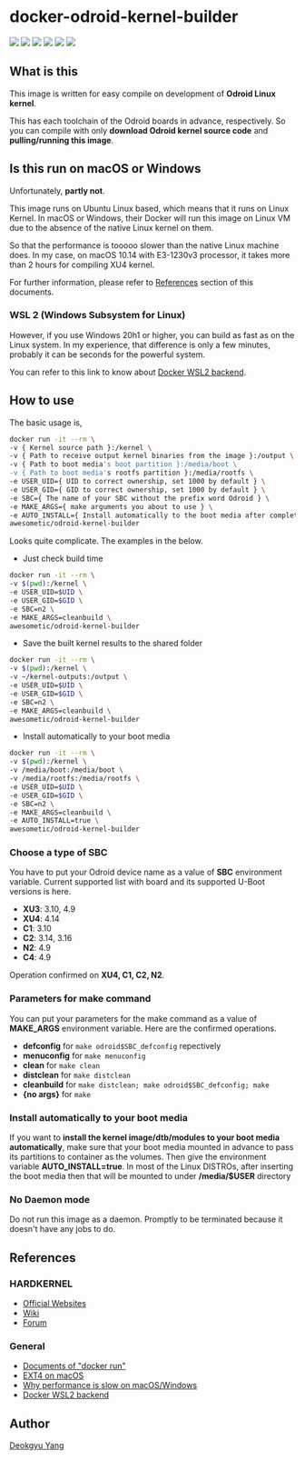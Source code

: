 # docker-odroid-kernel-builder

![](https://img.shields.io/docker/automated/awesometic/odroid-kernel-builder)
![](https://img.shields.io/docker/build/awesometic/odroid-kernel-builder)
![](https://img.shields.io/microbadger/image-size/awesometic/odroid-kernel-builder)
![](https://img.shields.io/microbadger/layers/awesometic/odroid-kernel-builder)
![](https://img.shields.io/docker/pulls/awesometic/odroid-kernel-builder)
![](https://img.shields.io/docker/stars/awesometic/odroid-kernel-builder)

## What is this

This image is written for easy compile on development of **Odroid Linux kernel**.

This has each toolchain of the Odroid boards in advance, respectively. So you can compile with only **download Odroid kernel source code** and **pulling/running this image**.

## Is this run on macOS or Windows

Unfortunately, **partly not**.

This image runs on Ubuntu Linux based, which means that it runs on Linux Kernel. In macOS or Windows, their Docker will run this image on Linux VM due to the absence of the native Linux kernel on them.

So that the performance is tooooo slower than the native Linux machine does. In my case, on macOS 10.14 with E3-1230v3 processor, it takes more than 2 hours for compiling XU4 kernel.

For further information, please refer to [References](#References) section of this documents.

### WSL 2 (Windows Subsystem for Linux)

However, if you use Windows 20h1 or higher, you can build as fast as on the Linux system. In my experience, that difference is only a few minutes, probably it can be seconds for the powerful system.

You can refer to this link to know about [Docker WSL2 backend](https://docs.docker.com/docker-for-windows/wsl-tech-preview/).

## How to use

The basic usage is,

```bash
docker run -it --rm \
-v { Kernel source path }:/kernel \
-v { Path to receive output kernel binaries from the image }:/output \
-v { Path to boot media's boot partition }:/media/boot \
-v { Path to boot media's rootfs partition }:/media/rootfs \
-e USER_UID={ UID to correct ownership, set 1000 by default } \
-e USER_GID={ GID to correct ownership, set 1000 by default } \
-e SBC={ The name of your SBC without the prefix word Odroid } \
-e MAKE_ARGS={ make arguments you about to use } \
-e AUTO_INSTALL={ Install automatically to the boot media after complete building kernel } \
awesometic/odroid-kernel-builder
```

Looks quite complicate. The examples in the below.

* Just check build time

```bash
docker run -it --rm \
-v $(pwd):/kernel \
-e USER_UID=$UID \
-e USER_GID=$GID \
-e SBC=n2 \
-e MAKE_ARGS=cleanbuild \
awesometic/odroid-kernel-builder
```

* Save the built kernel results to the shared folder

```bash
docker run -it --rm \
-v $(pwd):/kernel \
-v ~/kernel-outputs:/output \
-e USER_UID=$UID \
-e USER_GID=$GID \
-e SBC=n2 \
-e MAKE_ARGS=cleanbuild \
awesometic/odroid-kernel-builder
```

* Install automatically to your boot media

```bash
docker run -it --rm \
-v $(pwd):/kernel \
-v /media/boot:/media/boot \
-v /media/rootfs:/media/rootfs \
-e USER_UID=$UID \
-e USER_GID=$GID \
-e SBC=n2 \
-e MAKE_ARGS=cleanbuild \
-e AUTO_INSTALL=true \
awesometic/odroid-kernel-builder
```

### Choose a type of SBC


You have to put your Odroid device name as a value of **SBC** environment variable. Current supported list with board and its supported U-Boot versions is here.

* **XU3**: 3.10, 4.9
* **XU4**: 4.14
* **C1**: 3.10
* **C2**: 3.14, 3.16
* **N2**: 4.9
* **C4**: 4.9

Operation confirmed on **XU4, C1, C2, N2**.

### Parameters for make command

You can put your parameters for the make command as a value of **MAKE_ARGS** environment variable. Here are the confirmed operations.

* **defconfig** for `make odroid$SBC_defconfig` repectively
* **menuconfig** for `make menuconfig`
* **clean** for `make clean`
* **distclean** for `make distclean`
* **cleanbuild** for `make distclean; make odroid$SBC_defconfig; make`
* **{no args}** for `make`

### Install automatically to your boot media

If you want to **install the kernel image/dtb/modules to your boot media automatically**, make sure that your boot media mounted in advance to pass its partitions to container as the volumes. Then give the environment variable **AUTO_INSTALL=true**. In most of the Linux DISTROs, after inserting the boot media then that will be mounted to under **/media/$USER** directory

### No Daemon mode

Do not run this image as a daemon. Promptly to be terminated because it doesn't have any jobs to do.

## References

### HARDKERNEL

* [Official Websites](https://www.hardkernel.com)
* [Wiki](https://wiki.odroid.com)
* [Forum](https://forum.odroid.com)

### General

* [Documents of "docker run"](https://docs.docker.com/engine/reference/commandline/run/)
* [EXT4 on macOS](https://apple.stackexchange.com/questions/140536/how-do-i-mount-ext4-using-os-x-fuse)
* [Why performance is slow on macOS/Windows](https://www.reddit.com/r/docker/comments/7xvlye/docker_for_macwindows_performances_vs_linux/)
* [Docker WSL2 backend](https://docs.docker.com/docker-for-windows/wsl-tech-preview/)

## Author

[Deokgyu Yang](secugyu@gmail.com)

